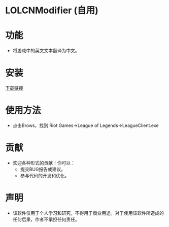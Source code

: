 # LOLCNModifier (自用)

# 功能

- 将游戏中的英文文本翻译为中文。

# 安装

[下载链接](https://github.com/hhxjqm/LOLCNModifier/releases/download/v1.1.0/LOLCNModifier.exe)

# 使用方法

- 点击Brows，找到 Riot Games->League of Legends->LeagueClient.exe

# 贡献

- 欢迎各种形式的贡献！你可以：
  - 提交BUG报告或建议。
  - 参与代码的开发和优化。

 # 声明
 
 - 该软件仅用于个人学习和研究，不得用于商业用途。对于使用该软件所造成的任何后果，作者不承担任何责任。
